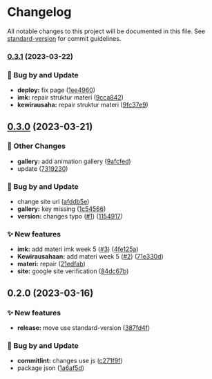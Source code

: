 # Changelog

All notable changes to this project will be documented in this file. See [standard-version](https://github.com/conventional-changelog/standard-version) for commit guidelines.

### [0.3.1](https://github.com/Code-Knights/campus-site/compare/v0.3.0...v0.3.1) (2023-03-22)


### 🐞 Bug by and Update

* **deploy:** fix page ([1ee4960](https://github.com/Code-Knights/campus-site/commit/1ee4960edd134df56f84fd898469af791ab7bcad))
* **imk:** repair struktur materi ([9cca842](https://github.com/Code-Knights/campus-site/commit/9cca842250db97360147ad5256a4804b35662802))
* **kewirausaha:** repair struktur materi ([9fc37e9](https://github.com/Code-Knights/campus-site/commit/9fc37e97597797564f0184092e72aeebd361c234))

## [0.3.0](https://github.com/Code-Knights/campus-site/compare/v0.2.0...v0.3.0) (2023-03-21)


### 💅 Other Changes

* **gallery:** add animation gallery ([9afcfed](https://github.com/Code-Knights/campus-site/commit/9afcfed3035cdfa163df02032f5edfcf8fd12cf5))
* update ([7319230](https://github.com/Code-Knights/campus-site/commit/7319230141b8184b99cde5b58b5d51fa8781e3f3))


### 🐞 Bug by and Update

* change site url ([afddb5e](https://github.com/Code-Knights/campus-site/commit/afddb5eca338cde118c5a79559ac243e0a265183))
* **gallery:** key missing ([1c54566](https://github.com/Code-Knights/campus-site/commit/1c5456646901251d5da39b3633f98f7d3e2ef9a2))
* **version:** changes typo ([#1](https://github.com/Code-Knights/campus-site/issues/1)) ([1154917](https://github.com/Code-Knights/campus-site/commit/11549176f0fb2dab070906f4c6c603e6b259cb67))


### ✨ New features

* **imk:** add materi imk week 5 ([#3](https://github.com/Code-Knights/campus-site/issues/3)) ([4fe125a](https://github.com/Code-Knights/campus-site/commit/4fe125afd39852f1dc87be5adbe709ed191bc8f1))
* **Kewirausahaan:** add materi week 5 ([#2](https://github.com/Code-Knights/campus-site/issues/2)) ([71e330d](https://github.com/Code-Knights/campus-site/commit/71e330dca2a9f11c1d6edf0cf9c3b285d4d15e12))
* **materi:** repair ([21edfab](https://github.com/Code-Knights/campus-site/commit/21edfab47c415657ab246d20599a981de799da29))
* **site:** google site verification ([84dc67b](https://github.com/Code-Knights/campus-site/commit/84dc67b2fc93d90d6e1aa67bc3e461dce74422ab))

## 0.2.0 (2023-03-16)


### ✨ New features

* **release:** move use standard-version ([387fd4f](https://github.com/Code-Knights/campus-site/commit/387fd4fd3b90a0cdc08d8ce73cbfa40028a8d5ea))


### 🐞 Bug by and Update

* **commitlint:** changes use js ([c271f9f](https://github.com/Code-Knights/campus-site/commit/c271f9f1556c279c2c13ac82564c73981269e3ee))
* package json ([1a6af5d](https://github.com/Code-Knights/campus-site/commit/1a6af5d2018c58d55cf3fb02b99b62cc54a1a058))
